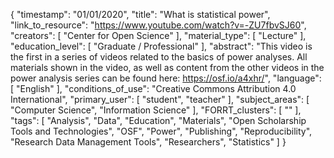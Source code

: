 {
    "timestamp": "01/01/2020",
    "title": "What is statistical power",
    "link_to_resource": "https://www.youtube.com/watch?v=-ZU7fbvSJ60",
    "creators": [
        "Center for Open Science"
    ],
    "material_type": [
        "Lecture"
    ],
    "education_level": [
        "Graduate / Professional"
    ],
    "abstract": "This video is the first in a series of videos related to the basics of power analyses. All materials shown in the video, as well as content from the other videos in the power analysis series can be found here: https://osf.io/a4xhr/",
    "language": [
        "English"
    ],
    "conditions_of_use": "Creative Commons Attribution 4.0 International",
    "primary_user": [
        "student",
        "teacher"
    ],
    "subject_areas": [
        "Computer Science",
        "Information Science"
    ],
    "FORRT_clusters": [
        ""
    ],
    "tags": [
        "Analysis",
        "Data",
        "Education",
        "Materials",
        "Open Scholarship Tools and Technologies",
        "OSF",
        "Power",
        "Publishing",
        "Reproducibility",
        "Research Data Management Tools",
        "Researchers",
        "Statistics"
    ]
}